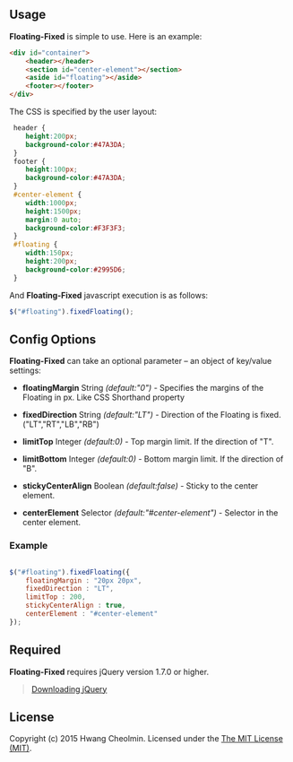 ## Usage
**Floating-Fixed** is simple to use. Here is an example:

``` html
<div id="container">
	<header></header>
	<section id="center-element"></section>
	<aside id="floating"></aside>
	<footer></footer>
</div>
```

The CSS is specified by the user layout:

``` css
 header {
 	height:200px;
 	background-color:#47A3DA;
 }
 footer {
 	height:100px;
 	background-color:#47A3DA;
 }
 #center-element {
 	width:1000px;
 	height:1500px;
 	margin:0 auto;
 	background-color:#F3F3F3;
 }
 #floating {
 	width:150px;
 	height:200px;
 	background-color:#2995D6;
 }
```

And **Floating-Fixed** javascript execution is as follows:

``` js
$("#floating").fixedFloating();
```


## Config Options

**Floating-Fixed** can take an optional parameter – an object of key/value settings:

- **floatingMargin** String *(default:"0")* - Specifies the margins of the Floating in px. Like CSS Shorthand property

- **fixedDirection** String *(default:"LT")* - Direction of the Floating is fixed. ("LT","RT","LB","RB")

- **limitTop** Integer *(default:0)* - Top margin limit. If the direction of "T".

- **limitBottom** Integer *(default:0)* - Bottom margin limit. If the direction of "B".

- **stickyCenterAlign** Boolean *(default:false)* - Sticky to the center element.

- **centerElement** Selector *(default:"#center-element")* - Selector in the center element.

### Example

``` js

$("#floating").fixedFloating({
	floatingMargin : "20px 20px",
	fixedDirection : "LT",
	limitTop : 200,
	stickyCenterAlign : true,
	centerElement : "#center-element"
});

```

## Required
**Floating-Fixed** requires jQuery version 1.7.0 or higher.

> [Downloading jQuery](http://jquery.com/download/)

## License
Copyright (c) 2015 Hwang Cheolmin. Licensed under the [The MIT License (MIT)](http://opensource.org/licenses/MIT).
